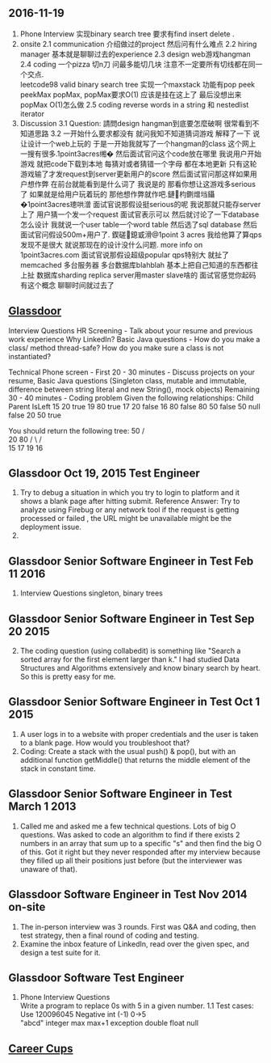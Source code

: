 ## 2016-11-19
1. Phone Interview
实现binary search tree 要求有find insert delete . 
2. onsite
2.1 communication 介绍做过的project 然后问有什么难点
2.2 hiring manager 基本就是聊聊过去的experience
2.3 design web游戏hangman
2.4 coding  一个pizza 切n刀 问最多能切几块 注意不一定要所有切线都在同一个交点.  
              leetcode98 valid binary search tree
              实现一个maxstack 功能有pop peek peekMax popMax, popMax要求O(1) 应该是挂在这上了 最后没想出来popMax O(1)怎么做
2.5  coding reverse words in a string 和 nestedlist iterator
3. Discussion
3.1 Question: 請問design hangman到底要怎麼破啊 很常看到不知道思路
3.2 一开始什么要求都没有 就问我知不知道猜词游戏 解释了一下 说让设计一个web上玩的
于是一开始我就写了一个hangman的class 这个网上一搜有很多.1point3acres缃�
然后面试官问这个code放在哪里 我说用户开始游戏 就把code下载到本地 
每猜对或者猜错一个字母 都在本地更新
只有这轮游戏输了才发request到server更新用户的score
然后面试官问那这样如果用户想作弊 在前台就能看到是什么词了 
我说是的 那看你想让这游戏多serious了 如果就是给用户玩着玩的 那他想作弊就作吧.鏈枃鍘熷垱鑷�1point3acres璁哄潧
面试官说那假设挺serious的呢
我说那就只能存server上了 用户猜一个发一个request 面试官表示可以
然后就讨论了一下database怎么设计 我就说一个user table一个word table
然后选了sql database
然后面试官问假设500m+用户了. 鍥磋鎴戜滑@1point 3 acres
我给他算了算qps 发现不是很大 就说那现在的设计没什么问题. more info on 1point3acres.com
面试官说那假设超级popular qps特别大
就扯了memcached 多台服务器 多台数据库blahblah
基本上把自己知道的东西都往上扯 数据库sharding replica server用master slave啥的
面试官感觉你起码有这个概念 聊聊时间就过去了

## [Glassdoor](https://www.glassdoor.com/Interview/LinkedIn-Software-Engineer-In-Test-Interview-Questions-EI_IE34865.0,8_KO9,34.htm)
Interview Questions
HR Screening -
Talk about your resume and previous work experience
Why LinkedIn?
Basic Java questions -
How do you make a class/ method thread-safe?
How do you make sure a class is not instantiated?

Technical Phone screen -
First 20 - 30 minutes - Discuss projects on your resume, Basic Java questions (Singleton class, mutable and immutable, 
difference between string literal and new String(), mock objects)
Remaining 30 - 40 minutes - Coding problem
Given the following relationships:
Child Parent IsLeft
15 20 true
19 80 true
17 20 false
16 80 false
80 50 false
50 null false
20 50 true

You should return the following tree:
                 50
               / \
            20 80
           / \ / \
        15 17 19 16  
        
## Glassdoor Oct 19, 2015 Test Engineer 
1. Try to debug a situation in which you try to login to platform and it shows a blank page after hitting submit. 
Reference Answer: Try to analyze using Firebug or any network tool if the request is getting processed or failed ,
the URL might be unavailable might be the deployment issue.
2. 

## Glassdoor Senior Software Engineer in Test Feb 11 2016
1. Interview Questions
singleton, binary trees  

## Glassdoor Senior Software Engineer in Test Sep 20 2015
2.  The coding question (using collabedit) is something like "Search a sorted array for the first element larger than k."
I had studied Data Structures and Algorithms extensively and know binary search by heart. So this is pretty easy for me.

## Glassdoor Senior Software Engineer in Test Oct 1 2015 
1. A user logs in to a website with proper credentials and the user is taken to a blank page. How would you troubleshoot that?  
2. Coding: Create a stack with the usual push() & pop(), but with an additional function getMiddle() 
that returns the middle element of the stack in constant time.  

## Glassdoor Senior Software Engineer in Test March 1 2013
1. Called me and asked me a few technical questions. 
Lots of big O questions. Was asked to code an algorithm to find if there exists 2 numbers in an array that sum up to 
a specific "s" and then find the big O of this. 
Got it right but they never responded after my interview because they filled up all their positions just before 
(but the interviewer was unaware of that). 

## Glassdoor Software Engineer in Test Nov 2014 on-site 
1.  The in-person interview was 3 rounds. First was Q&A and coding, then test strategy, 
then a final round of coding and testing. 
2. Examine the inbox feature of LinkedIn, read over the given spec, and design a test suite for it. 

## Glassdoor Software Test Engineer 
1. Phone Interview Questions  
Write a program to replace 0s with 5 in a given number.
1.1 Test cases: 
Use 120096045 
Negative int (-1)
0->5  
"abcd" 
integer max
max+1 exception 
double
float 
null  

## [Career Cups](https://www.careercup.com/page?pid=linkedin-interview-questions)




